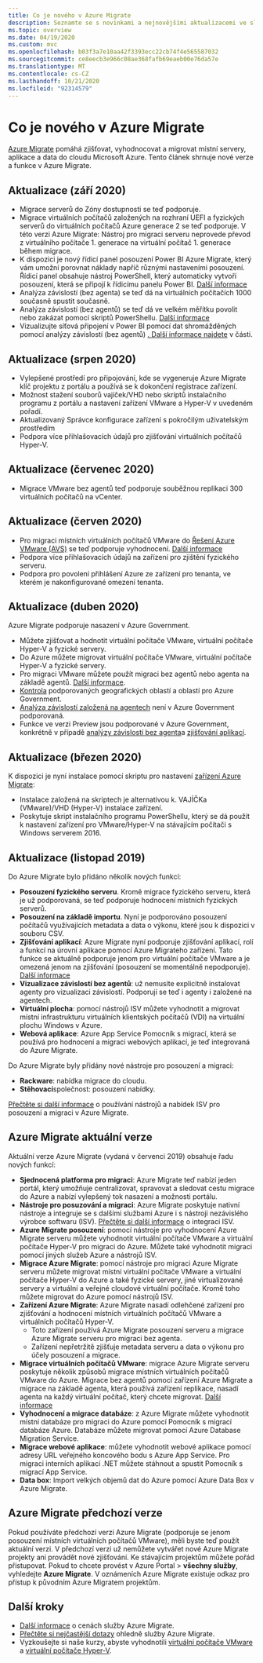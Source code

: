 ```yaml
---
title: Co je nového v Azure Migrate
description: Seznamte se s novinkami a nejnovějšími aktualizacemi ve službě Azure Migrate.
ms.topic: overview
ms.date: 04/19/2020
ms.custom: mvc
ms.openlocfilehash: b03f3a7e10aa42f3393ecc22cb74f4e565587032
ms.sourcegitcommit: ce8eecb3e966c08ae368fafb69eaeb00e76da57e
ms.translationtype: MT
ms.contentlocale: cs-CZ
ms.lasthandoff: 10/21/2020
ms.locfileid: "92314579"
---
```

# <a name="whats-new-in-azure-migrate"></a>Co je nového v Azure Migrate

[Azure Migrate](migrate-services-overview.md) pomáhá zjišťovat, vyhodnocovat a migrovat místní servery, aplikace a data do cloudu Microsoft Azure. Tento článek shrnuje nové verze a funkce v Azure Migrate.

## <a name="update-september-2020"></a>Aktualizace (září 2020)
- Migrace serverů do Zóny dostupnosti se teď podporuje.
- Migrace virtuálních počítačů založených na rozhraní UEFI a fyzických serverů do virtuálních počítačů Azure generace 2 se teď podporuje. V této verzi Azure Migrate: Nástroj pro migraci serveru neprovede převod z virtuálního počítače 1. generace na virtuální počítač 1. generace během migrace.
- K dispozici je nový řídicí panel posouzení Power BI Azure Migrate, který vám umožní porovnat náklady napříč různými nastaveními posouzení. Řídicí panel obsahuje nástroj PowerShell, který automaticky vytvoří posouzení, která se připojí k řídicímu panelu Power BI. [Další informace](https://github.com/Azure/azure-docs-powershell-samples/tree/master/azure-migrate/assessment-utility)
- Analýza závislostí (bez agenta) se teď dá na virtuálních počítačích 1000 současně spustit současně.
- Analýza závislostí (bez agentů) se teď dá ve velkém měřítku povolit nebo zakázat pomocí skriptů PowerShellu. [Další informace](https://github.com/Azure/azure-docs-powershell-samples/tree/master/azure-migrate/dependencies-at-scale)
- Vizualizujte síťová připojení v Power BI pomocí dat shromážděných pomocí analýzy závislostí (bez agentů) [. Další informace najdete](https://github.com/Azure/azure-docs-powershell-samples/tree/master/azure-migrate/dependencies-at-scale) v části.

## <a name="update-august-2020"></a>Aktualizace (srpen 2020)

- Vylepšené prostředí pro připojování, kde se vygeneruje Azure Migrate klíč projektu z portálu a používá se k dokončení registrace zařízení.
- Možnost stažení souborů vajíček/VHD nebo skriptů instalačního programu z portálu a nastavení zařízení VMware a Hyper-V v uvedeném pořadí.
- Aktualizovaný Správce konfigurace zařízení s pokročilým uživatelským prostředím
- Podpora více přihlašovacích údajů pro zjišťování virtuálních počítačů Hyper-V.

## <a name="update-july-2020"></a>Aktualizace (červenec 2020)

- Migrace VMware bez agentů teď podporuje souběžnou replikaci 300 virtuálních počítačů na vCenter.

## <a name="update-june-2020"></a>Aktualizace (červen 2020)

- Pro migraci místních virtuálních počítačů VMware do [Řešení Azure VMware (AVS)](./concepts-azure-vmware-solution-assessment-calculation.md) se teď podporuje vyhodnocení. [Další informace](how-to-create-azure-vmware-solution-assessment.md)
- Podpora více přihlašovacích údajů na zařízení pro zjištění fyzického serveru.
- Podpora pro povolení přihlášení Azure ze zařízení pro tenanta, ve kterém je nakonfigurované omezení tenanta.


## <a name="update-april-2020"></a>Aktualizace (duben 2020)

Azure Migrate podporuje nasazení v Azure Government. 

- Můžete zjišťovat a hodnotit virtuální počítače VMware, virtuální počítače Hyper-V a fyzické servery.
- Do Azure můžete migrovat virtuální počítače VMware, virtuální počítače Hyper-V a fyzické servery.
- Pro migraci VMware můžete použít migraci bez agentů nebo agenta na základě agentů. [Další informace](server-migrate-overview.md).
- [Kontrola](migrate-support-matrix.md#supported-geographies-azure-government) podporovaných geografických oblastí a oblastí pro Azure Government.
- [Analýza závislostí založená na agentech](concepts-dependency-visualization.md#agent-based-analysis) není v Azure Government podporovaná.
- Funkce ve verzi Preview jsou podporované v Azure Government, konkrétně v případě [analýzy závislostí bez agenta](concepts-dependency-visualization.md#agentless-analysis)a [zjišťování aplikací](how-to-discover-applications.md).


## <a name="update-march-2020"></a>Aktualizace (březen 2020)

K dispozici je nyní instalace pomocí skriptu pro nastavení [zařízení Azure Migrate](migrate-appliance.md):

- Instalace založená na skriptech je alternativou k. VAJÍČKa (VMware)/VHD (Hyper-V) instalace zařízení.
- Poskytuje skript instalačního programu PowerShellu, který se dá použít k nastavení zařízení pro VMware/Hyper-V na stávajícím počítači s Windows serverem 2016.

## <a name="update-november-2019"></a>Aktualizace (listopad 2019)

Do Azure Migrate bylo přidáno několik nových funkcí:

- **Posouzení fyzického serveru**. Kromě migrace fyzického serveru, která je už podporovaná, se teď podporuje hodnocení místních fyzických serverů.
- **Posouzení na základě importu**. Nyní je podporováno posouzení počítačů využívajících metadata a data o výkonu, které jsou k dispozici v souboru CSV.
- **Zjišťování aplikací**: Azure Migrate nyní podporuje zjišťování aplikací, rolí a funkcí na úrovni aplikace pomocí Azure Migrateho zařízení. Tato funkce se aktuálně podporuje jenom pro virtuální počítače VMware a je omezená jenom na zjišťování (posouzení se momentálně nepodporuje). [Další informace](how-to-discover-applications.md)
- **Vizualizace závislostí bez agentů**: už nemusíte explicitně instalovat agenty pro vizualizaci závislostí. Podporují se teď i agenty i založené na agentech.
- **Virtuální plocha**: pomocí nástrojů ISV můžete vyhodnotit a migrovat místní infrastrukturu virtuálních klientských počítačů (VDI) na virtuální plochu Windows v Azure.
- **Webová aplikace**: Azure App Service Pomocník s migrací, která se používá pro hodnocení a migraci webových aplikací, je teď integrovaná do Azure Migrate.

Do Azure Migrate byly přidány nové nástroje pro posouzení a migraci:

- **Rackware**: nabídka migrace do cloudu.
- **Stěhovací**společnost: posouzení nabídky.

[Přečtěte si další informace](migrate-services-overview.md) o používání nástrojů a nabídek ISV pro posouzení a migraci v Azure Migrate.

## <a name="azure-migrate-current-version"></a>Azure Migrate aktuální verze

Aktuální verze Azure Migrate (vydaná v červenci 2019) obsahuje řadu nových funkcí:

- **Sjednocená platforma pro migraci**: Azure Migrate teď nabízí jeden portál, který umožňuje centralizovat, spravovat a sledovat cestu migrace do Azure a nabízí vylepšený tok nasazení a možnosti portálu.
- **Nástroje pro posuzování a migraci**: Azure Migrate poskytuje nativní nástroje a integruje se s dalšími službami Azure i s nástroji nezávislého výrobce softwaru (ISV). [Přečtěte si další informace](migrate-services-overview.md#isv-integration) o integraci ISV.
- **Azure Migrate posouzení**: pomocí nástroje pro vyhodnocení Azure Migrate serveru můžete vyhodnotit virtuální počítače VMware a virtuální počítače Hyper-V pro migraci do Azure. Můžete také vyhodnotit migraci pomocí jiných služeb Azure a nástrojů ISV.
- **Migrace Azure Migrate**: pomocí nástroje pro migraci Azure Migrate serveru můžete migrovat místní virtuální počítače VMware a virtuální počítače Hyper-V do Azure a také fyzické servery, jiné virtualizované servery a virtuální a veřejné cloudové virtuální počítače. Kromě toho můžete migrovat do Azure pomocí nástrojů ISV.
- **Zařízení Azure Migrate**: Azure Migrate nasadí odlehčené zařízení pro zjišťování a hodnocení místních virtuálních počítačů VMware a virtuálních počítačů Hyper-V.
    - Toto zařízení používá Azure Migrate posouzení serveru a migrace Azure Migrate serveru pro migraci bez agenta.
    - Zařízení nepřetržitě zjišťuje metadata serveru a data o výkonu pro účely posouzení a migrace.  
- **Migrace virtuálních počítačů VMware**: migrace Azure Migrate serveru poskytuje několik způsobů migrace místních virtuálních počítačů VMware do Azure.  Migrace bez agentů pomocí zařízení Azure Migrate a migrace na základě agenta, která používá zařízení replikace, nasadí agenta na každý virtuální počítač, který chcete migrovat. [Další informace](server-migrate-overview.md)
 - **Vyhodnocení a migrace databáze**: z Azure Migrate můžete vyhodnotit místní databáze pro migraci do Azure pomocí Pomocník s migrací databáze Azure. Databáze můžete migrovat pomocí Azure Database Migration Service.
- **Migrace webové aplikace**: můžete vyhodnotit webové aplikace pomocí adresy URL veřejného koncového bodu s Azure App Service. Pro migraci interních aplikací .NET můžete stáhnout a spustit Pomocník s migrací App Service.
- **Data box**: Import velkých objemů dat do Azure pomocí Azure Data Box v Azure Migrate.

## <a name="azure-migrate-previous-version"></a>Azure Migrate předchozí verze

Pokud používáte předchozí verzi Azure Migrate (podporuje se jenom posouzení místních virtuálních počítačů VMware), měli byste teď použít aktuální verzi. V předchozí verzi už nemůžete vytvářet nové Azure Migrate projekty ani provádět nové zjišťování. Ke stávajícím projektům můžete pořád přistupovat. Pokud to chcete provést v Azure Portal > **všechny služby**, vyhledejte **Azure Migrate**. V oznámeních Azure Migrate existuje odkaz pro přístup k původním Azure Migratem projektům.



## <a name="next-steps"></a>Další kroky

- [Další informace](https://azure.microsoft.com/pricing/details/azure-migrate/) o cenách služby Azure Migrate.
- [Přečtěte si nejčastější dotazy](resources-faq.md) ohledně služby Azure Migrate.
- Vyzkoušejte si naše kurzy, abyste vyhodnotili [virtuální počítače VMware](./tutorial-assess-vmware-azure-vm.md) a [virtuální počítače Hyper-V](tutorial-assess-hyper-v.md).
